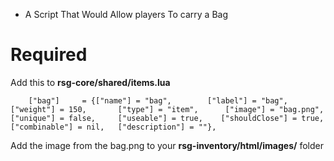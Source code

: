 


* A Script That Would Allow players To carry a  Bag   

# Required
Add this to **rsg-core/shared/items.lua**
```
	["bag"]   	= {["name"] = "bag", 		["label"] = "bag", 	["weight"] = 150, 		["type"] = "item", 		["image"] = "bag.png", 			["unique"] = false,   	["useable"] = true,    ["shouldClose"] = true,    ["combinable"] = nil,   ["description"] = ""},

```
Add the image from the bag.png to your **rsg-inventory/html/images/** folder
